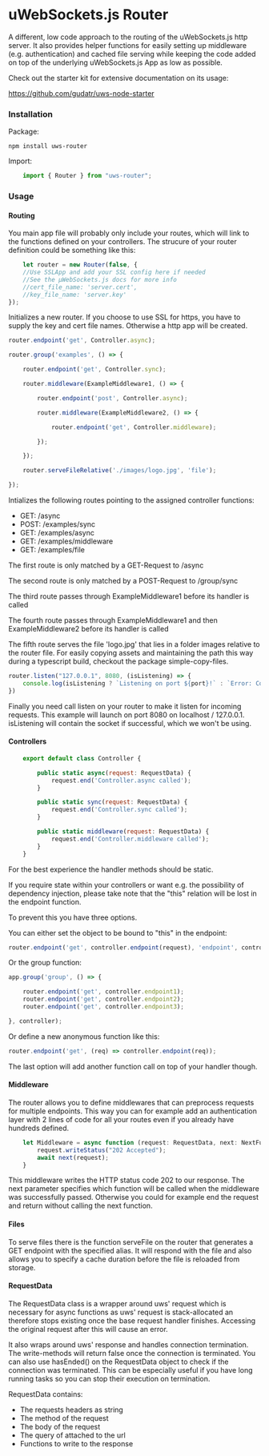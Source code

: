 # uWebSockets.js Router

A different, low code approach to the routing of the uWebSockets.js http server.
It also provides helper functions for easily setting up middleware (e.g. authentication) and cached file serving while keeping the code added on top of the underlying uWebSockets.js App as low as possible.

Check out the starter kit for extensive documentation on its usage:

https://github.com/gudatr/uws-node-starter

### Installation

Package:
```
npm install uws-router
```

Import:
```javascript
    import { Router } from "uws-router";
```

### Usage

#### Routing

You main app file will probably only include your routes, which will link to the functions defined on your controllers.
The strucure of your router definition could be something like this:

```javascript
    let router = new Router(false, {
    //Use SSLApp and add your SSL config here if needed
    //See the μWebSockets.js docs for more info
    //cert_file_name: 'server.cert',
    //key_file_name: 'server.key'
});
```
Initializes a new router.
If you choose to use SSL for https, you have to supply the key and cert file names.
Otherwise a http app will be created.


```javascript
router.endpoint('get', Controller.async);

router.group('examples', () => {

    router.endpoint('get', Controller.sync);

    router.middleware(ExampleMiddleware1, () => {

        router.endpoint('post', Controller.async);

        router.middleware(ExampleMiddleware2, () => {

            router.endpoint('get', Controller.middleware);

        });

    });

    router.serveFileRelative('./images/logo.jpg', 'file');

});
```
    
Intializes the following routes pointing to the assigned controller functions:

- GET: /async
- POST: /examples/sync
- GET: /examples/async
- GET: /examples/middleware
- GET: /examples/file

The first route is only matched by a GET-Request to /async

The second route is only matched by a POST-Request to /group/sync

The third route passes through ExampleMiddleware1 before its handler is called

The fourth route passes through ExampleMiddleware1 and then ExampleMiddleware2 before its handler is called

The fifth route serves the file 'logo.jpg' that lies in a folder images relative to the router file.
For easily copying assets and maintaining the path this way during a typescript build, checkout the package simple-copy-files.

```javascript
router.listen("127.0.0.1", 8080, (isListening) => {
    console.log(isListening ? `Listening on port ${port}!` : `Error: Could not listen on port ${port}!`)
})
```

Finally you need call listen on your router to make it listen for incoming requests.
This example will launch on port 8080 on localhost / 127.0.0.1.
isListening will contain the socket if successful, which we won't be using.

#### Controllers

```javascript
    export default class Controller {

        public static async(request: RequestData) {
            request.end('Controller.async called');
        }

        public static sync(request: RequestData) {
            request.end('Controller.sync called');
        }

        public static middleware(request: RequestData) {
            request.end('Controller.middleware called');
        }
    }
```

For the best experience the handler methods should be static.

If you require state within your controllers or want e.g. the possibility of dependency injection, please take note that the "this" relation will be lost in the endpoint function.

To prevent this you have three options.

You can either set the object to be bound to "this" in the endpoint:

```javascript
router.endpoint('get', controller.endpoint(request), 'endpoint', controller);
```

Or the group function:

```javascript
app.group('group', () => {

    router.endpoint('get', controller.endpoint1);
    router.endpoint('get', controller.endpoint2);
    router.endpoint('get', controller.endpoint3);

}, controller);
```

Or define a new anonymous function like this:

```javascript
router.endpoint('get', (req) => controller.endpoint(req));
```

The last option will add another function call on top of your handler though.

#### Middleware

The router allows you to define middlewares that can preprocess requests for multiple endpoints.
This way you can for example add an authentication layer with 2 lines of code for all your routes even if you already have hundreds defined.

```javascript
    let Middleware = async function (request: RequestData, next: NextFunction): void {
        request.writeStatus("202 Accepted");
        await next(request);
    }
```
    
This middleware writes the HTTP status code 202 to our response.
The next parameter specifies which function will be called when the middleware was successfully passed.
Otherwise you could for example end the request and return without calling the next function.

#### Files

To serve files there is the function serveFile on the router that generates a GET endpoint with the specified alias.
It will respond with the file and also allows you to specify a cache duration before the file is reloaded from storage.

#### RequestData

The RequestData class is a wrapper around uws' request which is necessary for async functions as uws' request is stack-allocated an therefore stops existing once the base request handler finishes. Accessing the original request after this will cause an error.

It also wraps around uws' response and handles connection termination. The write-methods will return false once the connection is
terminated. You can also use hasEnded() on the RequestData object to check if the connection was terminated. This can be especially useful if you have long running tasks so you can stop their execution on termination.

RequestData contains:

- The requests headers as string
- The method of the request
- The body of the request
- The query of attached to the url
- Functions to write to the response